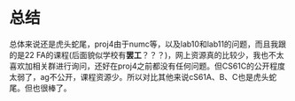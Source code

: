 # 总结
总体来说还是虎头蛇尾，proj4由于numc等，以及lab10和lab11的问题，而且我跟的是22 FA的课程(后面貌似学校有**罢工**？？？)，网上资源真的比较少，我也不太喜欢加相关群进行询问，还好在proj4之前都没有任何问题。但CS61C的公开程度太弱了，ag不公开，课程资源少。所以对比其他来说cS61A、B、C也是虎头蛇尾。但也很棒了。
